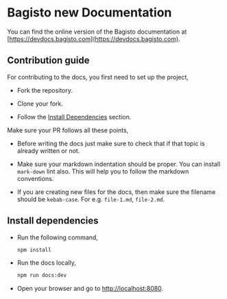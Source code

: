 # Bagisto new Documentation

You can find the online version of the Bagisto documentation at [https://devdocs.bagisto.com](https://devdocs.bagisto.com).

## Contribution guide

For contributing to the docs, you first need to set up the project,

- Fork the repository.

- Clone your fork.

- Follow the [Install Dependencies](#Install-dependencies) section.

Make sure your PR follows all these points,

- Before writing the docs just make sure to check that if that topic is already written or not.

- Make sure your markdown indentation should be proper. You can install `mark-down` lint also. This will help you to follow the markdown conventions.

- If you are creating new files for the docs, then make sure the filename should be `kebab-case`. For e.g. `file-1.md`, `file-2.md`.

## Install dependencies

- Run the following command,

  ~~~sh
  npm install
  ~~~

- Run the docs locally,

  ~~~sh
  npm run docs:dev
  ~~~

- Open your browser and go to [http://localhost:8080](http://localhost:8080).
